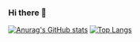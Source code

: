 ### Hi there 👋

<!--
**bubinbei/bubinbei** is a ✨ _special_ ✨ repository because its `README.md` (this file) appears on your GitHub profile.

Here are some ideas to get you started:

- 🔭 I’m currently working on ...
- 🌱 I’m currently learning ...
- 👯 I’m looking to collaborate on ...
- 🤔 I’m looking for help with ...
- 💬 Ask me about ...
- 📫 How to reach me: ...
- 😄 Pronouns: ...
- ⚡ Fun fact: ...
-->
[![Anurag's GitHub stats](https://github-readme-stats.vercel.app/api?username=bubinbei&show_icons=true&theme=radical)](https://github.com/bubinbei)
[![Top Langs](https://github-readme-stats.vercel.app/api/top-langs/?username=bubinbei&show_icons=true&theme=radical&langs_count=3&layout-compact)](https://github.com/bubinbei)
